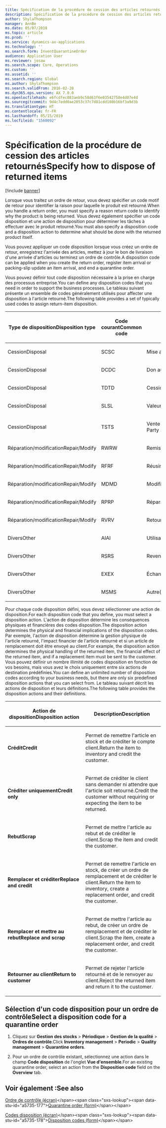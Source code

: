 ```yaml
---
title: Spécification de la procédure de cession des articles retournés
description: Spécification de la procédure de cession des articles retournés.
author: ShylaThompson
manager: AnnBe
ms.date: 05/07/2018
ms.topic: article
ms.prod: ''
ms.service: dynamics-ax-applications
ms.technology: ''
ms.search.form: InventQuarantineOrder
audience: Application User
ms.reviewer: josaw
ms.search.scope: Core, Operations
ms.custom: ''
ms.assetid: ''
ms.search.region: Global
ms.author: ShylaThompson
ms.search.validFrom: 2016-02-28
ms.dyn365.ops.version: AX 7.0.0
ms.openlocfilehash: e6fcdfec083aeb9c58d63f6e03542758e4d07e4d
ms.sourcegitcommit: 9d4c7edd0ae2053c37c7d81cdd180b16bf3a9d3b
ms.translationtype: HT
ms.contentlocale: fr-FR
ms.lasthandoff: 05/15/2019
ms.locfileid: "1560092"
---
```

# <a name="specify-how-to-dispose-of-returned-items"></a><span data-ttu-id="a5735-103">Spécification de la procédure de cession des articles retournés</span><span class="sxs-lookup"><span data-stu-id="a5735-103">Specify how to dispose of returned items</span></span> 

[!include [banner](../includes/banner.md)]


<span data-ttu-id="a5735-104">Lorsque vous traitez un ordre de retour, vous devez spécifier un code motif de retour pour identifier la raison pour laquelle le produit est retourné.</span><span class="sxs-lookup"><span data-stu-id="a5735-104">When you handle a return order, you must specify a reason return code to identify why the product is being returned.</span></span> <span data-ttu-id="a5735-105">Vous devez également spécifier un code disposition et une action de disposition pour déterminer les tâches à effectuer avec le produit retourné.</span><span class="sxs-lookup"><span data-stu-id="a5735-105">You must also specify a disposition code and a disposition action to determine what should be done with the returned product itself.</span></span>

<span data-ttu-id="a5735-106">Vous pouvez appliquer un code disposition lorsque vous créez un ordre de retour, enregistrez l'arrivée des articles, mettez à jour le bon de livraison d'une arrivée d'articles ou terminez un ordre de contrôle.</span><span class="sxs-lookup"><span data-stu-id="a5735-106">A disposition code can be applied when you create the return order, register item arrival or packing-slip update an item arrival, and end a quarantine order.</span></span>

<span data-ttu-id="a5735-107">Vous pouvez définir tout code disposition nécessaire à la prise en charge des processus entreprise.</span><span class="sxs-lookup"><span data-stu-id="a5735-107">You can define any disposition codes that you need in order to support the business processes.</span></span> <span data-ttu-id="a5735-108">Le tableau suivant présente un ensemble de codes généralement utilisés pour affecter une disposition à l'article retourné.</span><span class="sxs-lookup"><span data-stu-id="a5735-108">The following table provides a set of typically used codes to assign return-item disposition.</span></span>

<table>
<colgroup>
<col style="width: 33%" />
<col style="width: 33%" />
<col style="width: 33%" />
</colgroup>
<thead>
<tr class="header">
<th><p><span data-ttu-id="a5735-109">Type de disposition</span><span class="sxs-lookup"><span data-stu-id="a5735-109">Disposition type</span></span></p></th>
<th><p><span data-ttu-id="a5735-110">Code courant</span><span class="sxs-lookup"><span data-stu-id="a5735-110">Common code</span></span></p></th>
<th><p><span data-ttu-id="a5735-111">description ;</span><span class="sxs-lookup"><span data-stu-id="a5735-111">Description</span></span></p></th>
</tr>
</thead>
<tbody>
<tr class="odd">
<td><p><span data-ttu-id="a5735-112">Cession</span><span class="sxs-lookup"><span data-stu-id="a5735-112">Disposal</span></span></p></td>
<td><p><span data-ttu-id="a5735-113">SC</span><span class="sxs-lookup"><span data-stu-id="a5735-113">SC</span></span></p></td>
<td><p><span data-ttu-id="a5735-114">Mise au rebut/destruction</span><span class="sxs-lookup"><span data-stu-id="a5735-114">Scrap/Destroy</span></span></p></td>
</tr>
<tr class="even">
<td><p><span data-ttu-id="a5735-115">Cession</span><span class="sxs-lookup"><span data-stu-id="a5735-115">Disposal</span></span></p></td>
<td><p><span data-ttu-id="a5735-116">DC</span><span class="sxs-lookup"><span data-stu-id="a5735-116">DC</span></span></p></td>
<td><p><span data-ttu-id="a5735-117">Don aux œuvres caritatives</span><span class="sxs-lookup"><span data-stu-id="a5735-117">Donate to Charity</span></span></p></td>
</tr>
<tr class="odd">
<td><p><span data-ttu-id="a5735-118">Cession</span><span class="sxs-lookup"><span data-stu-id="a5735-118">Disposal</span></span></p></td>
<td><p><span data-ttu-id="a5735-119">TD</span><span class="sxs-lookup"><span data-stu-id="a5735-119">TD</span></span></p></td>
<td><p><span data-ttu-id="a5735-120">Cession à un tiers</span><span class="sxs-lookup"><span data-stu-id="a5735-120">Third-Party Disposal</span></span></p></td>
</tr>
<tr class="even">
<td><p><span data-ttu-id="a5735-121">Cession</span><span class="sxs-lookup"><span data-stu-id="a5735-121">Disposal</span></span></p></td>
<td><p><span data-ttu-id="a5735-122">SL</span><span class="sxs-lookup"><span data-stu-id="a5735-122">SL</span></span></p></td>
<td><p><span data-ttu-id="a5735-123">Valeur résiduelle</span><span class="sxs-lookup"><span data-stu-id="a5735-123">Salvage</span></span></p></td>
</tr>
<tr class="odd">
<td><p><span data-ttu-id="a5735-124">Cession</span><span class="sxs-lookup"><span data-stu-id="a5735-124">Disposal</span></span></p></td>
<td><p><span data-ttu-id="a5735-125">TS</span><span class="sxs-lookup"><span data-stu-id="a5735-125">TS</span></span></p></td>
<td><p><span data-ttu-id="a5735-126">Vente à des tiers (marchés secondaires)</span><span class="sxs-lookup"><span data-stu-id="a5735-126">Third-Party Sale (Secondary Markets)</span></span></p></td>
</tr>
<tr class="even">
<td><p><span data-ttu-id="a5735-127">Réparation/modification</span><span class="sxs-lookup"><span data-stu-id="a5735-127">Repair/Modify</span></span></p></td>
<td><p><span data-ttu-id="a5735-128">RW</span><span class="sxs-lookup"><span data-stu-id="a5735-128">RW</span></span></p></td>
<td><p><span data-ttu-id="a5735-129">Remise en fabrication</span><span class="sxs-lookup"><span data-stu-id="a5735-129">Rework</span></span></p></td>
</tr>
<tr class="odd">
<td><p><span data-ttu-id="a5735-130">Réparation/modification</span><span class="sxs-lookup"><span data-stu-id="a5735-130">Repair/Modify</span></span></p></td>
<td><p><span data-ttu-id="a5735-131">RF</span><span class="sxs-lookup"><span data-stu-id="a5735-131">RF</span></span></p></td>
<td><p><span data-ttu-id="a5735-132">Réusinage/rénovation</span><span class="sxs-lookup"><span data-stu-id="a5735-132">Remanufacture/Refurbish</span></span></p></td>
</tr>
<tr class="even">
<td><p><span data-ttu-id="a5735-133">Réparation/modification</span><span class="sxs-lookup"><span data-stu-id="a5735-133">Repair/Modify</span></span></p></td>
<td><p><span data-ttu-id="a5735-134">MD</span><span class="sxs-lookup"><span data-stu-id="a5735-134">MD</span></span></p></td>
<td><p><span data-ttu-id="a5735-135">Modification</span><span class="sxs-lookup"><span data-stu-id="a5735-135">Modify</span></span></p></td>
</tr>
<tr class="odd">
<td><p><span data-ttu-id="a5735-136">Réparation/modification</span><span class="sxs-lookup"><span data-stu-id="a5735-136">Repair/Modify</span></span></p></td>
<td><p><span data-ttu-id="a5735-137">RP</span><span class="sxs-lookup"><span data-stu-id="a5735-137">RP</span></span></p></td>
<td><p><span data-ttu-id="a5735-138">Réparation</span><span class="sxs-lookup"><span data-stu-id="a5735-138">Repair</span></span></p></td>
</tr>
<tr class="even">
<td><p><span data-ttu-id="a5735-139">Réparation/modification</span><span class="sxs-lookup"><span data-stu-id="a5735-139">Repair/Modify</span></span></p></td>
<td><p><span data-ttu-id="a5735-140">RV</span><span class="sxs-lookup"><span data-stu-id="a5735-140">RV</span></span></p></td>
<td><p><span data-ttu-id="a5735-141">Retour au fournisseur</span><span class="sxs-lookup"><span data-stu-id="a5735-141">Return to Vendor</span></span></p></td>
</tr>
<tr class="odd">
<td><p><span data-ttu-id="a5735-142">Divers</span><span class="sxs-lookup"><span data-stu-id="a5735-142">Other</span></span></p></td>
<td><p><span data-ttu-id="a5735-143">AI</span><span class="sxs-lookup"><span data-stu-id="a5735-143">AI</span></span></p></td>
<td><p><span data-ttu-id="a5735-144">Utilisation par dérogation</span><span class="sxs-lookup"><span data-stu-id="a5735-144">Use as is</span></span></p></td>
</tr>
<tr class="even">
<td><p><span data-ttu-id="a5735-145">Divers</span><span class="sxs-lookup"><span data-stu-id="a5735-145">Other</span></span></p></td>
<td><p><span data-ttu-id="a5735-146">RS</span><span class="sxs-lookup"><span data-stu-id="a5735-146">RS</span></span></p></td>
<td><p><span data-ttu-id="a5735-147">Revente</span><span class="sxs-lookup"><span data-stu-id="a5735-147">Resale</span></span></p></td>
</tr>
<tr class="odd">
<td><p><span data-ttu-id="a5735-148">Divers</span><span class="sxs-lookup"><span data-stu-id="a5735-148">Other</span></span></p></td>
<td><p><span data-ttu-id="a5735-149">EX</span><span class="sxs-lookup"><span data-stu-id="a5735-149">EX</span></span></p></td>
<td><p><span data-ttu-id="a5735-150">Échanger</span><span class="sxs-lookup"><span data-stu-id="a5735-150">Exchange</span></span></p></td>
</tr>
<tr class="even">
<td><p><span data-ttu-id="a5735-151">Divers</span><span class="sxs-lookup"><span data-stu-id="a5735-151">Other</span></span></p></td>
<td><p><span data-ttu-id="a5735-152">MS</span><span class="sxs-lookup"><span data-stu-id="a5735-152">MS</span></span></p></td>
<td><p><span data-ttu-id="a5735-153">Autre(s)</span><span class="sxs-lookup"><span data-stu-id="a5735-153">Miscellaneous</span></span></p></td>
</tr>
</tbody>
</table>


<span data-ttu-id="a5735-154">Pour chaque code disposition défini, vous devez sélectionner une action de disposition.</span><span class="sxs-lookup"><span data-stu-id="a5735-154">For each disposition code that you define, you must select a disposition action.</span></span> <span data-ttu-id="a5735-155">L'action de disposition détermine les conséquences physiques et financières des codes disposition.</span><span class="sxs-lookup"><span data-stu-id="a5735-155">The disposition action determines the physical and financial implications of the disposition codes.</span></span> <span data-ttu-id="a5735-156">Par exemple, l'action de disposition détermine la gestion physique de l'article retourné, l'impact financier de l'article retourné et si un article de remplacement doit être envoyé au client.</span><span class="sxs-lookup"><span data-stu-id="a5735-156">For example, the disposition action determines the physical handling of the returned item, the financial effect of the returned item, and if a replacement item must be sent to the customer.</span></span> <span data-ttu-id="a5735-157">Vous pouvez définir un nombre illimité de codes disposition en fonction de vos besoins, mais vous avez le choix uniquement entre six actions de destination prédéfinies.</span><span class="sxs-lookup"><span data-stu-id="a5735-157">You can define an unlimited number of disposition codes according to your business needs, but there are only six predefined disposition actions that you can select from.</span></span> <span data-ttu-id="a5735-158">Le tableau suivant décrit les actions de disposition et leurs définitions.</span><span class="sxs-lookup"><span data-stu-id="a5735-158">The following table provides the disposition actions and their definitions.</span></span>

<table>
<colgroup>
<col style="width: 50%" />
<col style="width: 50%" />
</colgroup>
<thead>
<tr class="header">
<th><p><span data-ttu-id="a5735-159">Action de disposition</span><span class="sxs-lookup"><span data-stu-id="a5735-159">Disposition action</span></span></p></th>
<th><p><span data-ttu-id="a5735-160">Description</span><span class="sxs-lookup"><span data-stu-id="a5735-160">Description</span></span></p></th>
</tr>
</thead>
<tbody>
<tr class="odd">
<td><p><span data-ttu-id="a5735-161"><strong>Crédit</strong></span><span class="sxs-lookup"><span data-stu-id="a5735-161"><strong>Credit</strong></span></span></p></td>
<td><p><span data-ttu-id="a5735-162">Permet de remettre l'article en stock et de créditer le compte client.</span><span class="sxs-lookup"><span data-stu-id="a5735-162">Return the item to inventory and credit the customer.</span></span></p></td>
</tr>
<tr class="even">
<td><p><span data-ttu-id="a5735-163"><strong>Créditer uniquement</strong></span><span class="sxs-lookup"><span data-stu-id="a5735-163"><strong>Credit only</strong></span></span></p></td>
<td><p><span data-ttu-id="a5735-164">Permet de créditer le client sans demander ni attendre que l'article soit retourné.</span><span class="sxs-lookup"><span data-stu-id="a5735-164">Credit the customer without requiring or expecting the item to be returned.</span></span></p></td>
</tr>
<tr class="odd">
<td><p><span data-ttu-id="a5735-165"><strong>Rebut</strong></span><span class="sxs-lookup"><span data-stu-id="a5735-165"><strong>Scrap</strong></span></span></p></td>
<td><p><span data-ttu-id="a5735-166">Permet de mettre l'article au rebut et de créditer le client.</span><span class="sxs-lookup"><span data-stu-id="a5735-166">Scrap the item and credit the customer.</span></span></p></td>
</tr>
<tr class="even">
<td><p><span data-ttu-id="a5735-167"><strong>Remplacer et créditer</strong></span><span class="sxs-lookup"><span data-stu-id="a5735-167"><strong>Replace and credit</strong></span></span></p></td>
<td><p><span data-ttu-id="a5735-168">Permet de remettre l'article en stock, de créer un ordre de remplacement et de créditer le client.</span><span class="sxs-lookup"><span data-stu-id="a5735-168">Return the item to inventory, create a replacement order, and credit the customer.</span></span></p></td>
</tr>
<tr class="odd">
<td><p><span data-ttu-id="a5735-169"><strong>Remplacer et mettre au rebut</strong></span><span class="sxs-lookup"><span data-stu-id="a5735-169"><strong>Replace and scrap</strong></span></span></p></td>
<td><p><span data-ttu-id="a5735-170">Permet de mettre l'article au rebut, de créer un ordre de remplacement et de créditer le client.</span><span class="sxs-lookup"><span data-stu-id="a5735-170">Scrap the item, create a replacement order, and credit the customer.</span></span></p></td>
</tr>
<tr class="even">
<td><p><span data-ttu-id="a5735-171"><strong>Retourner au client</strong></span><span class="sxs-lookup"><span data-stu-id="a5735-171"><strong>Return to customer</strong></span></span></p></td>
<td><p><span data-ttu-id="a5735-172">Permet de rejeter l'article retourné et de le renvoyer au client.</span><span class="sxs-lookup"><span data-stu-id="a5735-172">Reject the returned item and return it to the customer.</span></span></p></td>
</tr>
</tbody>
</table>


## <a name="select-a-disposition-code-for-a-quarantine-order"></a><span data-ttu-id="a5735-173">Sélection d'un code disposition pour un ordre de contrôle</span><span class="sxs-lookup"><span data-stu-id="a5735-173">Select a disposition code for a quarantine order</span></span>

1.  <span data-ttu-id="a5735-174">Cliquez sur **Gestion des stocks** \> **Périodique** \> **Gestion de la qualité** \> **Ordres de contrôle**.</span><span class="sxs-lookup"><span data-stu-id="a5735-174">Click **Inventory management** \> **Periodic** \> **Quality management** \> **Quarantine orders**.</span></span>

2.  <span data-ttu-id="a5735-175">Pour un ordre de contrôle existant, sélectionnez une action dans le champ **Code disposition** de l'onglet **Vue d'ensemble**.</span><span class="sxs-lookup"><span data-stu-id="a5735-175">For an existing quarantine order, select an action from the **Disposition code** field on the **Overview** tab.</span></span>



## <a name="see-also"></a><span data-ttu-id="a5735-176">Voir également :</span><span class="sxs-lookup"><span data-stu-id="a5735-176">See also</span></span>

<span data-ttu-id="a5735-177">[Ordre de contrôle (écran)](https://technet.microsoft.com/en-us/library/aa554073(v=ax.60))</span><span class="sxs-lookup"><span data-stu-id="a5735-177">[Quarantine order (form)](https://technet.microsoft.com/en-us/library/aa554073(v=ax.60))</span></span>

<span data-ttu-id="a5735-178">[Codes disposition (écran)](https://technet.microsoft.com/en-us/library/hh597113\(v=ax.60\))</span><span class="sxs-lookup"><span data-stu-id="a5735-178">[Disposition codes (form)](https://technet.microsoft.com/en-us/library/hh597113\(v=ax.60\))</span></span>

  


